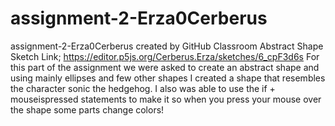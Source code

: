 # assignment-2-Erza0Cerberus
assignment-2-Erza0Cerberus created by GitHub Classroom
Abstract Shape 
Sketch Link; https://editor.p5js.org/Cerberus.Erza/sketches/6_cpF3d6s
For this part of the assignment we were asked to create an abstract shape and using mainly ellipses and few other shapes I created a shape that resembles the character sonic the hedgehog.
I also was able to use the if + mouseispressed statements to make it so when you press your mouse over the shape some parts change colors!
